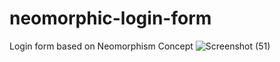 # neomorphic-login-form
Login form based on Neomorphism Concept
![Screenshot (51)](https://user-images.githubusercontent.com/84468416/123983492-8b210c80-d9e1-11eb-9cb3-0a60727662c1.png)
